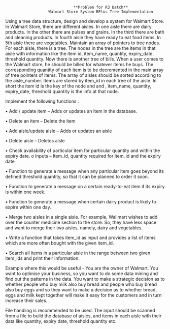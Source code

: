                                   **Problem for R3 Batch**
                       Walmart Store System BPlus Tree Implementation


Using a tree data structure, design and develop a system for Walmart Store. In Walmart Store, there are different aisles. In one aisle there are dairy products. In the other there are pulses and grains. In the third there are bath and cleaning products. In fourth aisle they have ready to eat food items. In 5th aisle there are vegetables. Maintain an array of pointers to tree nodes. For each aisle, there is a tree. The nodes in the tree are the items in that aisle with information like the item id, item_name, quantity, expiry_date, threshold quantity. Now there is another tree of bills. When a user comes to the Walmart store, he should be billed for whatever items he buys. The corresponding quantity of each item is to be decremented in the main array of tree pointers of items. The array of aisles should be sorted according to the aisle_number. Items are stored by item_id in each tree of the aisle. In short the item id is the key of the node and and , item_name, quantity, expiry_date, threshold quantity is the info at that node.

Implement the following functions :

• Add / update item – Adds or updates an item in the database.

• Delete an item – Delete the item

• Add aisle/update aisle – Adds or updates an aisle

• Delete aisle – Deletes aisle

• Check availability of particular item for particular quantity and within the expiry date. o Inputs – Item_id, quantity required for item_id and the expiry date

• Function to generate a message when any particular item goes beyond its defined threshold quantity, so that it can be planned to order it soon.

• Function to generate a message on a certain ready-to-eat item if its expiry is within one week.

• Function to generate a message when certain dairy product is likely to expire within one day.

• Merge two aisles in a single aisle. For example, Wallmart wishes to add over the counter medicine section to the store. So, they have less space and want to merge their two aisles, namely, dairy and vegetables.

• Write a function that takes item_id as input and provides a list of items which are more often bought with the given item_id.

• Search all items in a particular aisle in the range between two given item_ids and print their information.

Example where this would be useful - You are the owner of Walmart. You want to optimise your business, so you want to do some data mining and find out the patterns in the data. You want to make a strategic decision as to whether people who buy milk also buy bread and people who buy bread also buy eggs and so they want to make a decision as to whether bread, eggs and milk kept together will make it easy for the customers and in turn increase their sales.

File handling is recommended to be used. The input should be scanned from a file to build the database of aisles, and items in each aisle with their data like quantity, expiry date, threshold quantity etc.
